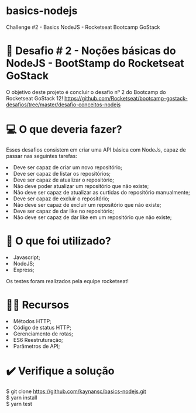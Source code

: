 # basics-nodejs
Challenge #2 - Basics NodeJS - Rocketseat Bootcamp GoStack

# 📂 Desafio # 2 - Noções básicas do NodeJS - BootStamp do Rocketseat GoStack
O objetivo deste projeto é concluir o desafio nº 2 do Bootcamp do Rocketseat GoStack 12! https://github.com/Rocketseat/bootcamp-gostack-desafios/tree/master/desafio-conceitos-nodejs

# 💻 O que deveria fazer?
Esses desafios consistem em criar uma API básica com NodeJs, capaz de passar nas seguintes tarefas:

<li>Deve ser capaz de criar um novo repositório;
<li>Deve ser capaz de listar os repositórios;
<li>Deve ser capaz de atualizar o repositório;
<li>Não deve poder atualizar um repositório que não existe;
<li>Não deve ser capaz de atualizar as curtidas do repositório manualmente;
<li>Deve ser capaz de excluir o repositório;
<li>Não deve ser capaz de excluir um repositório que não existe;
<li>Deve ser capaz de dar like no repositório;
<li>Não deve ser capaz de dar like em um repositório que não existe;

# 🧰 O que foi utilizado?
<li>Javascript;
<li>NodeJS;
<li>Express;

Os testes foram realizados pela equipe rocketseat!

# 👨‍💻 Recursos
<li>Métodos HTTP;
<li>Código de status HTTP;
<li>Gerenciamento de rotas;
<li>ES6 Reestruturação;
<li>Parâmetros de API;

# ✔️ Verifique a solução
$ git clone https://github.com/kaynansc/basics-nodejs.git <br>
$ yarn install <br>
$ yarn test
